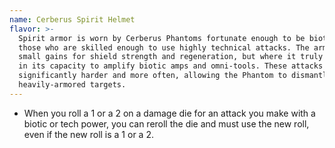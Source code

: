 ```yaml
---
name: Cerberus Spirit Helmet
flavor: >-
  Spirit armor is worn by Cerberus Phantoms fortunate enough to be biotic or for
  those who are skilled enough to use highly technical attacks. The armor has
  small gains for shield strength and regeneration, but where it truly shines is
  in its capacity to amplify biotic amps and omni-tools. These attacks hit
  significantly harder and more often, allowing the Phantom to dismantle
  heavily-armored targets.
---
```

- When you roll a 1 or a 2 on a damage die for an attack you make with a biotic or tech power, you
can reroll the die and must use the new roll, even if the new roll is a 1 or a 2.
